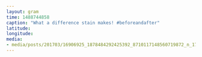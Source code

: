 ```yaml
---
layout: gram
time: 1488744858
caption: "What a difference stain makes! #beforeandafter"
latitude: 
longitude: 
media:
- media/posts/201703/16906925_1878484292425392_8710117148560719872_n_17862495874123229.jpg
---
```

